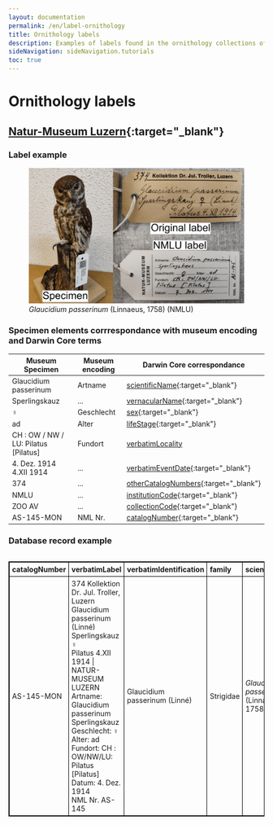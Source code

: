 ```yaml
---
layout: documentation
permalink: /en/label-ornithology
title: Ornithology labels
description: Examples of labels found in the ornithology collections of Switzerland and their corresponding Darwin Core encoding
sideNavigation: sideNavigation.tutorials
toc: true
---
```



<head>
  <!-- Lightbox2 CSS -->
  <link href="https://cdnjs.cloudflare.com/ajax/libs/lightbox2/2.11.3/css/lightbox.min.css" rel="stylesheet">
  <!-- Your existing CSS -->
  
  <!-- Lightbox2 JavaScript -->
  <script src="https://cdnjs.cloudflare.com/ajax/libs/lightbox2/2.11.3/js/lightbox-plus-jquery.min.js"></script>
  <!-- Your existing JavaScript -->
</head>

# Ornithology labels

## [Natur-Museum Luzern](/institution/582f1eda-5673-4265-87ac-6a164cd8d193){:target="_blank"}

### Label example

<figure class="has-text-centered">
  <a href="/assets/images/categories/Label_Ornitho_NMLU.png" data-lightbox="image-1" data-title='Tamara Emmenegger / <a href="https://naturmuseum.lu.ch/Sammlung_und_Forschung" target="_blank">Natur-Museum Luzern</a>'>
    <img src="/assets/images/categories/Label_Ornitho_NMLU.png" alt="<i>Glaucidium passerinum</i> (Linnaeus, 1758) (NMLU)" style="max-width: 100%; height: auto; cursor: zoom-in;" />
  </a>
  <figcaption><i>Glaucidium passerinum</i> (Linnaeus, 1758) (NMLU)</figcaption>
</figure>

### Specimen elements corrrespondance with museum encoding and Darwin Core terms

| Museum Specimen | Museum encoding | Darwin Core correspondance |
| --------------- | --------------- | -------------------------- |
| Glaucidium passerinum | Artname | [scientificName](https://dwc.tdwg.org/terms/#dwc:scientificName){:target="_blank"} |
| Sperlingskauz | ... | [vernacularName](https://dwc.tdwg.org/terms/#dwc:vernacularName){:target="_blank"} |
| ♀ | Geschlecht | [sex](https://dwc.tdwg.org/terms/#dwc:sex){:target="_blank"} |
| ad | Alter | [lifeStage](https://dwc.tdwg.org/terms/#dwc:lifeStage){:target="_blank"} |
| CH : OW / NW / LU: Pilatus [Pilatus] | Fundort | [verbatimLocality](https://dwc.tdwg.org/terms/#dwc:verbatimLocality) |
| 4. Dez. 1914<br> 4.XII 1914 | ... | [verbatimEventDate](https://dwc.tdwg.org/terms/#dwc:verbatimEventDate){:target="_blank"} |
| 374 | ... | [otherCatalogNumbers](https://dwc.tdwg.org/terms/#dwc:otherCatalogNumbers){:target="_blank"} |
| NMLU | ... | [institutionCode](https://dwc.tdwg.org/terms/#dwc:institutionCode){:target="_blank"} |
| ZOO AV | ... | [collectionCode](https://dwc.tdwg.org/terms/#dwc:collectionCode){:target="_blank"} |
| AS-145-MON | NML Nr. | [catalogNumber](https://dwc.tdwg.org/terms/#dwc:catalogNumber){:target="_blank"} |

### Database record example


<div style="overflow-x: auto;">
  <table style="background-color: {{ site.data.colors.lightgreen.transparency }}; width: 100%; border-collapse: collapse; border: 1px solid black;">
    <tr>
      <th style="text-align: left; vertical-align: middle; border: 1px solid black; padding: 5px; background-color: {{ site.data.colors.lightgreen.background }};">catalogNumber</th>
      <th style="text-align: left; width: 40%; vertical-align: middle; border: 1px solid black; padding: 5px; background-color: {{ site.data.colors.lightgreen.background }};">verbatimLabel</th>
      <th style="text-align: left; vertical-align: middle; border: 1px solid black; padding: 5px; background-color: {{ site.data.colors.lightgreen.background }};">verbatimIdentification</th>
      <th style="text-align: left; vertical-align: middle; border: 1px solid black; padding: 5px; background-color: {{ site.data.colors.lightgreen.background }};">family</th>
      <th style="text-align: left; vertical-align: middle; border: 1px solid black; padding: 5px; background-color: {{ site.data.colors.lightgreen.background }};">scientificName</th>
      <th style="text-align: left; vertical-align: middle; border: 1px solid black; padding: 5px; background-color: {{ site.data.colors.lightgreen.background }};">genus</th>
      <th style="text-align: left; vertical-align: middle; border: 1px solid black; padding: 5px; background-color: {{ site.data.colors.lightgreen.background }};">specificEpithet</th>
      <th style="text-align: left; vertical-align: middle; border: 1px solid black; padding: 5px; background-color: {{ site.data.colors.lightgreen.background }};">scientificNameAuthorship</th>
      <th style="text-align: left; vertical-align: middle; border: 1px solid black; padding: 5px; background-color: {{ site.data.colors.lightgreen.background }};">vernacularName</th>
      <th style="text-align: left; vertical-align: middle; border: 1px solid black; padding: 5px; background-color: {{ site.data.colors.lightgreen.background }};">recordedBy</th>
      <th style="text-align: left; vertical-align: middle; border: 1px solid black; padding: 5px; background-color: {{ site.data.colors.lightgreen.background }};">verbatimLocality</th>
      <th style="text-align: left; vertical-align: middle; border: 1px solid black; padding: 5px; background-color: {{ site.data.colors.lightgreen.background }};">locality</th>
      <th style="text-align: left; vertical-align: middle; border: 1px solid black; padding: 5px; background-color: {{ site.data.colors.lightgreen.background }};">verbatimEventDate</th>
      <th style="text-align: left; vertical-align: middle; border: 1px solid black; padding: 5px; background-color: {{ site.data.colors.lightgreen.background }};">eventDate</th>
      <th style="text-align: left; vertical-align: middle; border: 1px solid black; padding: 5px; background-color: {{ site.data.colors.lightgreen.background }};">day</th>
      <th style="text-align: left; vertical-align: middle; border: 1px solid black; padding: 5px; background-color: {{ site.data.colors.lightgreen.background }};">month</th>
      <th style="text-align: left; vertical-align: middle; border: 1px solid black; padding: 5px; background-color: {{ site.data.colors.lightgreen.background }};">year</th>
    </tr>
    <tr>
      <td style="border: 1px solid black; padding: 5px;">AS-145-MON</td>
      <td style="border: 1px solid black; width: 150%; padding: 5px;">374 Kollektion Dr. Jul. Troller, Luzern<br> Glaucidium passerinum (Linné)<br> Sperlingskauz ♀<br> Pilatus 4.XII 1914 | NATUR-MUSEUM LUZERN<br> Artname: Glaucidium passerinum<br> Sperlingskauz<br> Geschlecht: ♀ Alter: ad<br> Fundort: CH : OW/NW/LU: Pilatus [Pilatus]<br> Datum: 4. Dez. 1914<br> NML Nr. AS-145</td>
      <td style="border: 1px solid black; padding: 5px;">Glaucidium passerinum (Linné)</td>
      <td style="border: 1px solid black; padding: 5px;">Strigidae</td>
      <td style="border: 1px solid black; padding: 5px;"><i>Glaucidium passerinum</i> (Linnaeus, 1758)</td>
      <td style="border: 1px solid black; padding: 5px;">Glaucidium</td>
      <td style="border: 1px solid black; padding: 5px;">passerinum</td>
      <td style="border: 1px solid black; padding: 5px;">(Linnaeus, 1758)</td>
      <td style="border: 1px solid black; padding: 5px;">Sperlingskauz | Chevechette d'Europe | Civetta nana</td>
      <td style="border: 1px solid black; padding: 5px;">n.a.</td>
      <td style="border: 1px solid black; padding: 5px;">Pilatus | CH : OW/NW/LU: Pilatus [Pilatus]</td>
      <td style="border: 1px solid black; padding: 5px;">Pilatus</td>
      <td style="border: 1px solid black; padding: 5px;">4. Dez. 1914 | 4.XII 1914</td>
      <td style="border: 1px solid black; padding: 5px;">1914-12-04</td>
      <td style="border: 1px solid black; padding: 5px;">04</td>
      <td style="border: 1px solid black; padding: 5px;">12</td>
      <td style="border: 1px solid black; padding: 5px;">1914</td>
    </tr>
  </table>
</div>
